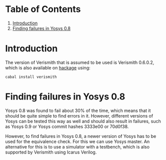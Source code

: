 
# Table of Contents

1.  [Introduction](#org19a28a2)
2.  [Finding failures in Yosys 0.8](#org7dbedb0)



<a id="org19a28a2"></a>

# Introduction

The version of Verismith that is assumed to be used is Verismith 0.6.0.2, which is also available on [hackage](<https://hackage.haskell.org/package/verismith-0.6.0.2>) using:

    cabal install verismith


<a id="org7dbedb0"></a>

# Finding failures in Yosys 0.8

Yosys 0.8 was found to fail about 30% of the time, which means that it should be quite simple to find errors in it. However, different versions of Yosys can be tested this way as well and should also result in failures, such as Yosys 0.9 or Yosys commit hashes 3333e00 or 70d0f38.

However, to find failures in Yosys 0.8, a newer version of Yosys has to be used for the equivalence check. For this we can use Yosys master. An alternative for this is to use a simulator with a testbench, which is also supported by Verismith using Icarus Verilog.

